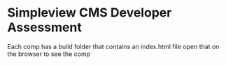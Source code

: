 Simpleview CMS Developer Assessment
======
Each comp has a build folder that contains an index.html file
open that on the browser to see the comp

